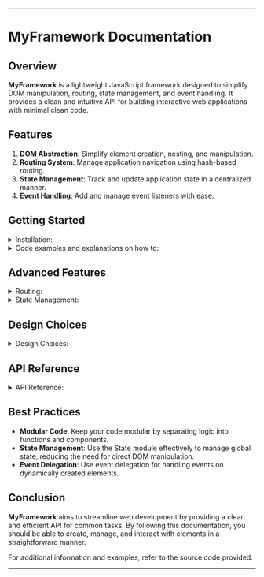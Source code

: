
---

# MyFramework Documentation

## Overview

**MyFramework** is a lightweight JavaScript framework designed to simplify DOM manipulation, routing, state management, and event handling. It provides a clean and intuitive API for building interactive web applications with minimal clean code.

## Features

1. **DOM Abstraction**: Simplify element creation, nesting, and manipulation.
2. **Routing System**: Manage application navigation using hash-based routing.
3. **State Management**: Track and update application state in a centralized manner.
4. **Event Handling**: Add and manage event listeners with ease.

## Getting Started

<details>
<summary>Installation:</summary>

```javascript
// Include MyFramework in your project
import { MyFramework } from 'path_to_framework';
const { DOM, Router, State, Events } = MyFramework;
```

#### Basic Setup

To start using the framework, initialize the core modules you need. Typically, you’ll initialize the `State`, `Router`, and set up event listeners using `Events`.

```javascript
State.setState({
    todos: [],
    filter: 'all'
});

Router.navigate('/');
```
</details>


<details>
<summary>Code examples and explanations on how to:</summary>

#### 1. Creating an Element

To create a new element, use the `DOM.createElement` method. You can specify the tag, attributes, and children elements.

**Example:**

```javascript
const div = DOM.createElement('div', {
    attrs: { class: 'container' },
    children: [
        DOM.createElement('h1', { children: ['Welcome'] }),
        DOM.createElement('p', { children: ['Hello, World!'] })
    ]
});
```

#### 2. Adding an Event

Attach event listeners to elements using the `Events.addEvent` method. You need to specify the target element, event type, and handler function.

**Example:**

```javascript
const button = DOM.getById('myButton');
Events.addEvent(button, 'click', () => {
    console.log('Button clicked!');
});
```

#### 3. Nesting Elements

Elements can be nested within each other by specifying children in the `DOM.createElement` method.

**Example:**

```javascript
const nestedDiv = DOM.createElement('div', {
    children: [
        DOM.createElement('p', { children: ['This is a nested paragraph.'] }),
        DOM.createElement('ul', {
            children: [
                DOM.createElement('li', { children: ['Item 1'] }),
                DOM.createElement('li', { children: ['Item 2'] })
            ]
        })
    ]
});
```

#### 4. Adding Attributes to an Element

Attributes can be added to elements using the `attrs` property in the `DOM.createElement` method.

**Example:**

```javascript
const link = DOM.createElement('a', {
    attrs: {
        href: 'https://example.com',
        target: '_blank',
        id: 'myLink'
    },
    children: ['Visit Example']
});
```
</details>



## Advanced Features


<details>
<summary>Routing:</summary>

**MyFramework** supports hash-based routing through the `Router` object.

**Example:**

```javascript
Router.addRoute('/', () => {
    State.setState({ filter: 'all' });
});

Router.addRoute('/active', () => {
    State.setState({ filter: 'active' });
});

Router.addRoute('/completed', () => {
    State.setState({ filter: 'completed' });
});
```

Navigate programmatically using the `Router.navigate` method:

```javascript
Router.navigate('/active');
```
</details>

<details>
<summary>State Management:</summary>

Manage application state using the `State` object.

**Example:**

```javascript
State.setState({ todos: [] });
const state = State.getState();
```

Subscribe to state changes:

```javascript
State.subscribe(() => {
    console.log('State updated:', State.getState());
});
```
</details>

## Design Choices

<details>
<summary>Design Choices:</summary>

#### DOM Abstraction

**Why**: Simplifies the process of creating and managing elements, making it easier to build complex UIs without dealing with raw DOM APIs.

**How**: Elements are created using a consistent and intuitive API, allowing for clear and maintainable code.

#### Routing

**Why**: Enables navigation within single-page applications (SPAs) using hash-based URLs, providing a simple way to handle different views.

**How**: Routes are defined with corresponding callback functions that update the application state and render the appropriate view.

#### State Management

**Why**: Centralizes application state, making it easier to track and update state consistently across different parts of the application.

**How**: State changes are managed through a centralized `State` object, which can be subscribed to and updated as needed.

#### Event Handling

**Why**: Simplifies the process of adding and managing event listeners, ensuring that events are handled in a clean and consistent manner.

**How**: Event listeners are added using the `Events.addEvent` method, allowing for easy attachment and detachment of handlers.
</details>


## API Reference
<details>
<summary>API Reference:</summary>

**DOM Module:**
- `createElement({ tag, attrs, children })`
  - **tag**: String representing the HTML tag.
  - **attrs**: Object containing attributes and event handlers.
  - **children**: Array of child elements or text.

- `render(element, container)`
  - **element**: The element to render.
  - **container**: The DOM node where the element will be rendered.

**State Module:**
- `setState(newState)`
  - **newState**: Object representing the new state.

- `getState()`
  - Returns the current state object.

- `subscribe(callback)`
  - **callback**: Function to be called when state changes.

**Events Module:**
- `addEvent(element, eventType, callback)`
  - **element**: The target DOM element.
  - **eventType**: Type of event (e.g., 'click', 'keydown').
  - **callback**: Function to execute when the event occurs.

- `removeEvent(element, eventType, callback)`
  - **element**: The target DOM element.
  - **eventType**: Type of event.
  - **callback**: The function to remove.

**Router Module:**
- `addRoute(path, callback)`
  - **path**: The URL path to match.
  - **callback**: Function to execute when the route matches.

- `navigate(path)`
  - **path**: The path to navigate to.

</details>

## Best Practices

- **Modular Code**: Keep your code modular by separating logic into functions and components.
- **State Management**: Use the State module effectively to manage global state, reducing the need for direct DOM manipulation.
- **Event Delegation**: Use event delegation for handling events on dynamically created elements.



## Conclusion

**MyFramework** aims to streamline web development by providing a clear and efficient API for common tasks. By following this documentation, you should be able to create, manage, and interact with elements in a straightforward manner.

For additional information and examples, refer to the source code provided.

---

